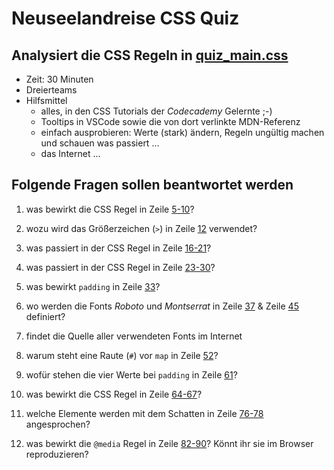 # Neuseelandreise CSS Quiz

## Analysiert die CSS Regeln in [quiz_main.css](https://github.com/webmapping/nz/blob/main/quiz_main.css)

- Zeit: 30 Minuten
- Dreierteams
- Hilfsmittel
  - alles, in den CSS Tutorials der _Codecademy_ Gelernte ;-)
  - Tooltips in VSCode sowie die von dort verlinkte MDN-Referenz
  - einfach ausprobieren: Werte (stark) ändern, Regeln ungültig machen und schauen was passiert ...
  - das Internet ...

## Folgende Fragen sollen beantwortet werden

1. was bewirkt die CSS Regel in Zeile [5-10](https://github.com/webmapping/nz/blob/main/quiz_main.css#L5-L10)?

2. wozu wird das Größerzeichen (`>`) in Zeile [12](https://github.com/webmapping/nz/blob/main/quiz_main.css#L12) verwendet?

3. was passiert in der CSS Regel in Zeile [16-21](https://github.com/webmapping/nz/blob/main/quiz_main.css#L16-L21)?

4. was passiert in der CSS Regel in Zeile [23-30](https://github.com/webmapping/nz/blob/main/quiz_main.css#L23-L30)?

5. was bewirkt `padding` in Zeile [33](https://github.com/webmapping/nz/blob/main/quiz_main.css#L33)?

6. wo werden die Fonts _Roboto_ und _Montserrat_ in Zeile [37](https://github.com/webmapping/nz/blob/main/quiz_main.css#L37) & Zeile [45](https://github.com/webmapping/nz/blob/main/quiz_main.css#L45) definiert?

7. findet die Quelle aller verwendeten Fonts im Internet

8. warum steht eine Raute (`#`) vor `map` in Zeile [52](https://github.com/webmapping/nz/blob/main/quiz_main.css#L52)?

9. wofür stehen die vier Werte bei `padding` in Zeile [61](https://github.com/webmapping/nz/blob/main/quiz_main.css#L61)?

10. was bewirkt die CSS Regel in Zeile [64-67](https://github.com/webmapping/nz/blob/main/quiz_main.css#L64-L67)?

11. welche Elemente werden mit dem Schatten in Zeile [76-78](https://github.com/webmapping/nz/blob/main/quiz_main.css#L76-L78) angesprochen?

12. was bewirkt die `@media` Regel in Zeile [82-90](https://github.com/webmapping/nz/blob/main/quiz_main.css#L81-L90)? Könnt ihr sie im Browser reproduzieren?
